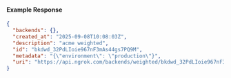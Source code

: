 <!-- Code generated for API Clients. DO NOT EDIT. -->

#### Example Response

```json
{
  "backends": {},
  "created_at": "2025-09-08T10:08:03Z",
  "description": "acme weighted",
  "id": "bkdwd_32PdLIoie967nF3mAs44gs7PQ9M",
  "metadata": "{\"environment\": \"production\"}",
  "uri": "https://api.ngrok.com/backends/weighted/bkdwd_32PdLIoie967nF3mAs44gs7PQ9M"
}
```
